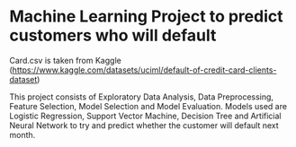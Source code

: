 # Machine Learning Project to predict customers who will default

Card.csv is taken from Kaggle (https://www.kaggle.com/datasets/uciml/default-of-credit-card-clients-dataset)

This project consists of Exploratory Data Analysis, Data Preprocessing, Feature Selection, Model Selection and Model Evaluation.
Models used are Logistic Regression, Support Vector Machine, Decision Tree and Artificial Neural Network to try and predict whether the customer will default next month.
